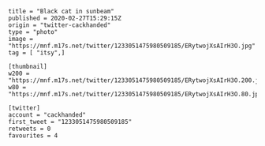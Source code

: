 ```
title = "Black cat in sunbeam"
published = 2020-02-27T15:29:15Z
origin = "twitter-cackhanded"
type = "photo"
image = "https://mnf.m17s.net/twitter/1233051475980509185/ERytwojXsAIrH3O.jpg"
tag = [ "itsy",]

[thumbnail]
w200 = "https://mnf.m17s.net/twitter/1233051475980509185/ERytwojXsAIrH3O.200.jpg"
w80 = "https://mnf.m17s.net/twitter/1233051475980509185/ERytwojXsAIrH3O.80.jpg"

[twitter]
account = "cackhanded"
first_tweet = "1233051475980509185"
retweets = 0
favourites = 4
```

<p class='image'><img src='https://mnf.m17s.net/twitter/1233051475980509185/ERytwojXsAIrH3O.jpg' alt=''></p>

